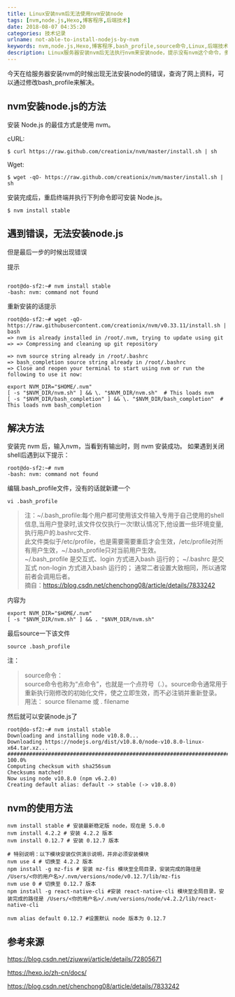 ```yaml
---
title: Linux安装nvm后无法使用nvm安装node
tags: [nvm,node.js,Hexo,博客程序,后端技术]
date: 2018-08-07 04:35:20
categories: 技术记录
urlname: not-able-to-install-nodejs-by-nvm
keywords: nvm,node.js,Hexo,博客程序,bash_profile,source命令,Linux,后端技术
description: Linux服务器安装nvm后无法执行nvm来安装node，提示没有nvm这个命令，多次重装也不行，后来通过修改`bash_profile`文件来解决。本文记录了如何修改`bash_profile`文件和source命令来解决无法使用nvm来安装node.js的方法。
---
```



今天在给服务器安装nvm的时候出现无法安装node的错误，查询了网上资料，可以通过修改bash_profile来解决。

<!--MORE-->
## nvm安装node.js的方法
安装 Node.js 的最佳方式是使用 nvm。

cURL:


```
$ curl https://raw.github.com/creationix/nvm/master/install.sh | sh
```

Wget:


```
$ wget -qO- https://raw.github.com/creationix/nvm/master/install.sh | sh
```

安装完成后，重启终端并执行下列命令即可安装 Node.js。


```
$ nvm install stable
```
## 遇到错误，无法安装node.js
但是最后一步的时候出现错误

提示

```

root@do-sf2:~# nvm install stable
-bash: nvm: command not found

```
重新安装的话提示


```
root@do-sf2:~# wget -qO- https://raw.githubusercontent.com/creationix/nvm/v0.33.11/install.sh | bash
=> nvm is already installed in /root/.nvm, trying to update using git
=> => Compressing and cleaning up git repository

=> nvm source string already in /root/.bashrc
=> bash_completion source string already in /root/.bashrc
=> Close and reopen your terminal to start using nvm or run the following to use it now:

export NVM_DIR="$HOME/.nvm"
[ -s "$NVM_DIR/nvm.sh" ] && \. "$NVM_DIR/nvm.sh"  # This loads nvm
[ -s "$NVM_DIR/bash_completion" ] && \. "$NVM_DIR/bash_completion"  # This loads nvm bash_completion

```
## 解决方法

安装完 nvm 后，输入nvm，当看到有输出时，则 nvm 安装成功。 如果遇到关闭shell后遇到以下提示：

```
root@do-sf2:~# nvm
-bash: nvm: command not found

```

编辑.bash_profile文件，没有的话就新建一个
```
vi .bash_profile
```

> 注：~/.bash_profile:每个用户都可使用该文件输入专用于自己使用的shell信息,当用户登录时,该文件仅仅执行一次!默认情况下,他设置一些环境变量,执行用户的.bashrc文件.  
> 此文件类似于/etc/profile，也是需要需要重启才会生效，/etc/profile对所有用户生效，~/.bash_profile只对当前用户生效。  
> ~/.bash_profile 是交互式、login 方式进入bash 运行的；
~/.bashrc 是交互式 non-login 方式进入bash 运行的；
通常二者设置大致相同，所以通常前者会调用后者。  
摘自：https://blog.csdn.net/chenchong08/article/details/7833242


内容为

```
export NVM_DIR="$HOME/.nvm"
[ -s "$NVM_DIR/nvm.sh" ] && . "$NVM_DIR/nvm.sh"
```

最后source一下该文件
```
source .bash_profile
```

注：

> source命令：  
source命令也称为“点命令”，也就是一个点符号（.）。source命令通常用于重新执行刚修改的初始化文件，使之立即生效，而不必注销并重新登录。  
用法： 
source filename 或 . filename


然后就可以安装node.js了

```
root@do-sf2:~# nvm install stable
Downloading and installing node v10.8.0...
Downloading https://nodejs.org/dist/v10.8.0/node-v10.8.0-linux-x64.tar.xz...
######################################################################## 100.0%
Computing checksum with sha256sum
Checksums matched!
Now using node v10.8.0 (npm v6.2.0)
Creating default alias: default -> stable (-> v10.8.0)

```

## nvm的使用方法

```
nvm install stable # 安装最新稳定版 node，现在是 5.0.0
nvm install 4.2.2 # 安装 4.2.2 版本
nvm install 0.12.7 # 安装 0.12.7 版本

# 特别说明：以下模块安装仅供演示说明，并非必须安装模块
nvm use 4 # 切换至 4.2.2 版本
npm install -g mz-fis # 安装 mz-fis 模块至全局目录，安装完成的路径是 /Users/<你的用户名>/.nvm/versions/node/v0.12.7/lib/mz-fis
nvm use 0 # 切换至 0.12.7 版本
npm install -g react-native-cli #安装 react-native-cli 模块至全局目录，安装完成的路径是 /Users/<你的用户名>/.nvm/versions/node/v4.2.2/lib/react-native-cli

nvm alias default 0.12.7 #设置默认 node 版本为 0.12.7
```


## 参考来源

https://blog.csdn.net/zjuwwj/article/details/72805671

https://hexo.io/zh-cn/docs/

https://blog.csdn.net/chenchong08/article/details/7833242
